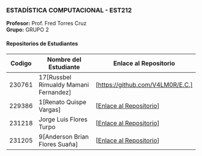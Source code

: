

### ESTADÍSTICA COMPUTACIONAL - EST212
**Profesor:** Prof. Fred Torres Cruz  
**Grupo:** GRUPO 2

#### Repositorios de Estudiantes
| Codigo | Nombre del Estudiante | Enlace al Repositorio |
|--------------|-------------|-----------------|
| 230761 |17[Russbel Rimualdy Mamani Fernandez] | [https://github.com/V4LM0R/E.C.] |
| 229386|1[Renato Quispe Vargas] | [[Enlace al Repositorio](https://github.com/rntvargas/est_comp)] |
| 231218 | Jorge Luis Flores Turpo | [[Enlace al Repositorio](https://github.com/Yorchisflrs/Estadistica_Computacional)] |
| 231205 |9[Anderson Brian Flores Suaña] | [[Enlace al Repositorio](https://github.com/andersonfloress/Trabajos_Est_Computacional)] |


